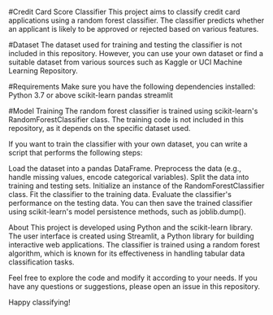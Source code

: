 #Credit Card Score Classifier
This project aims to classify credit card applications using a random forest classifier. The classifier predicts whether an applicant is likely to be approved or rejected based on various features.

#Dataset
The dataset used for training and testing the classifier is not included in this repository. However, you can use your own dataset or find a suitable dataset from various sources such as Kaggle or UCI Machine Learning Repository.

#Requirements
Make sure you have the following dependencies installed:
Python 3.7 or above
scikit-learn
pandas
streamlit

#Model Training
The random forest classifier is trained using scikit-learn's RandomForestClassifier class. The training code is not included in this repository, as it depends on the specific dataset used.

If you want to train the classifier with your own dataset, you can write a script that performs the following steps:

Load the dataset into a pandas DataFrame.
Preprocess the data (e.g., handle missing values, encode categorical variables).
Split the data into training and testing sets.
Initialize an instance of the RandomForestClassifier class.
Fit the classifier to the training data.
Evaluate the classifier's performance on the testing data.
You can then save the trained classifier using scikit-learn's model persistence methods, such as joblib.dump().

About
This project is developed using Python and the scikit-learn library. The user interface is created using Streamlit, a Python library for building interactive web applications. The classifier is trained using a random forest algorithm, which is known for its effectiveness in handling tabular data classification tasks.

Feel free to explore the code and modify it according to your needs. If you have any questions or suggestions, please open an issue in this repository.

Happy classifying!







